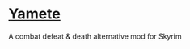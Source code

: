 # [Yamete](https://www.loverslab.com/files/file/16057-yamete/)
A combat defeat &amp; death alternative mod for Skyrim

